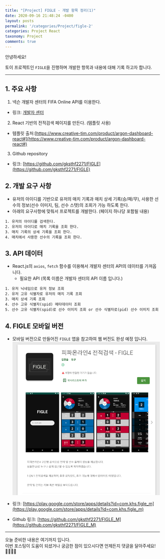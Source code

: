 ```yaml
---
title: "[Project] FIGLE - 개발 항목 정리(1)"
date: 2020-09-16 21:48:24 -0400
layout: posts
permalink: '/categories/Project/figle-2'
categories: Project React
taxonomy: Project
comments: true
---
```


안녕하세요!

토이 프로젝트인 `FIGLE`을 진행하며 개발한 항목과 내용에 대해 기록 하고자 합니다.
  
-----

## 1. 주요 사항
1. 넥슨 개발자 센터의 FIFA Online API를 이용한다.  
- 링크: [개발자 센터](https://developers.nexon.com/fifaonline4/apiList)

2. React 기반의 전적검색 페이지를 만든다. (템플릿 사용)  
- 템플릿 출처:[https://www.creative-tim.com/product/argon-dashboard-react#](https://www.creative-tim.com/product/argon-dashboard-react#)

3. Github repository  
- 링크: [https://github.com/gksthf2271/FIGLE](https://github.com/gksthf2271/FIGLE)


## 2. 개발 요구 사항
- 유저의 아이디를 기반으로 유저의 매치 기록과 매치 상세 기록(승/패/무), 사용한 선수의 정보(선수 이미지, 팀, 선수 스탯)의 조회가 가능 하도록 한다.  
- 아래의 요구사항에 맞춰서 프로젝트를 개발한다. (페이지 하나당 포함될 내용)
```
1. 유저의 아이디를 검색한다.
2. 유저의 아이디로 매치 기록을 조회 한다.
3. 매치 기록의 상세 기록을 조회 한다.
4. 매치에서 사용한 선수의 기록을 조회 한다.
```

## 3. API 데이터
- React.js의 `axios`, `fetch` 함수를 이용해서 개발자 센터의 API의 데이터를 가져옵니다.  
  - 필요한 API (목록 이름은 개발자 센터의 API 이름 입니다.)
```
1. 유저 닉네임으로 유저 정보 조회
2. 유저 고유 식별자로 유저의 매치 기록 조회
3. 매치 상세 기록 조회
4. 선수 고유 식별자(spid) 메타데이터 조회
5. 선수 고유 식별자(spid)로 선수 이미지 조회 or 선수 식별자로(pid) 선수 이미지 조회
```

## 4. FIGLE 모바일 버전
- 모바일 버전으로 만들어진 `FIGLE` 앱을 참고하여 웹 버전도 완성 예정 입니다.
![모바일 버전](/assets/images/figle/figle-mobile.png)

- 링크: [https://play.google.com/store/apps/details?id=com.khs.figle_m](https://play.google.com/store/apps/details?id=com.khs.figle_m)
- Github 링크: [https://github.com/gksthf2271/FIGLE_M](https://github.com/gksthf2271/FIGLE_M)


-----

오늘 준비한 내용은 여기까지 입니다.  
이번 포스팅이 도움이 되셨거나 궁금한 점이 있으시다면 언제든지 댓글을 달아주세요!👩🏻‍💻💕



